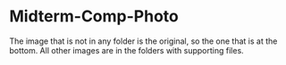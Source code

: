 # Midterm-Comp-Photo
The image that is not in any folder is the original, so the one that is at the bottom. All other images are in the folders with supporting files.
